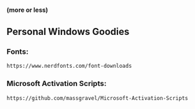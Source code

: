 #### (more or less)
## Personal Windows Goodies







### Fonts:
```
https://www.nerdfonts.com/font-downloads
```
### Microsoft Activation Scripts:
```
https://github.com/massgravel/Microsoft-Activation-Scripts
```



